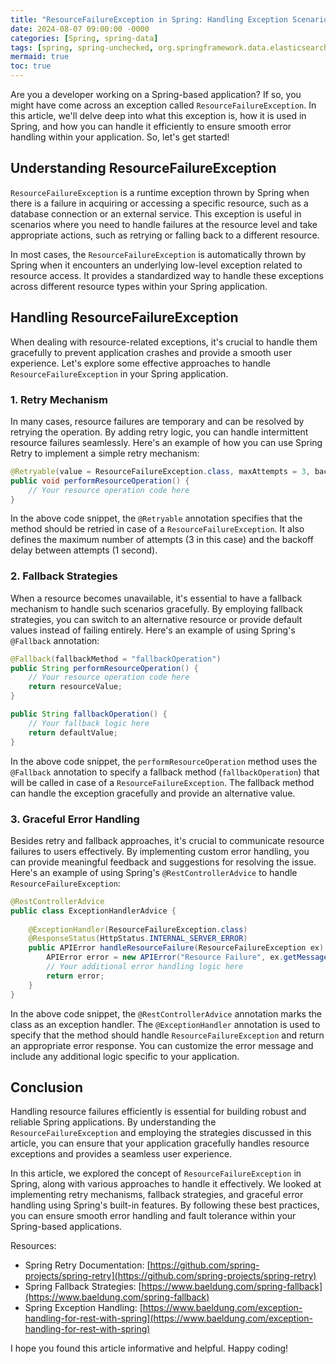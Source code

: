 ```yaml
---
title: "ResourceFailureException in Spring: Handling Exception Scenarios Efficiently"
date: 2024-08-07 09:00:00 -0000
categories: [Spring, spring-data]
tags: [spring, spring-unchecked, org.springframework.data.elasticsearch]
mermaid: true
toc: true
---
```



Are you a developer working on a Spring-based application? If so, you might have come across an exception called `ResourceFailureException`. In this article, we'll delve deep into what this exception is, how it is used in Spring, and how you can handle it efficiently to ensure smooth error handling within your application. So, let's get started!

## Understanding ResourceFailureException

`ResourceFailureException` is a runtime exception thrown by Spring when there is a failure in acquiring or accessing a specific resource, such as a database connection or an external service. This exception is useful in scenarios where you need to handle failures at the resource level and take appropriate actions, such as retrying or falling back to a different resource.

In most cases, the `ResourceFailureException` is automatically thrown by Spring when it encounters an underlying low-level exception related to resource access. It provides a standardized way to handle these exceptions across different resource types within your Spring application.

## Handling ResourceFailureException

When dealing with resource-related exceptions, it's crucial to handle them gracefully to prevent application crashes and provide a smooth user experience. Let's explore some effective approaches to handle `ResourceFailureException` in your Spring application.

### 1. Retry Mechanism

In many cases, resource failures are temporary and can be resolved by retrying the operation. By adding retry logic, you can handle intermittent resource failures seamlessly. Here's an example of how you can use Spring Retry to implement a simple retry mechanism:

```java
@Retryable(value = ResourceFailureException.class, maxAttempts = 3, backoff = @Backoff(delay = 1000))
public void performResourceOperation() {
    // Your resource operation code here
}
```

In the above code snippet, the `@Retryable` annotation specifies that the method should be retried in case of a `ResourceFailureException`. It also defines the maximum number of attempts (3 in this case) and the backoff delay between attempts (1 second).

### 2. Fallback Strategies

When a resource becomes unavailable, it's essential to have a fallback mechanism to handle such scenarios gracefully. By employing fallback strategies, you can switch to an alternative resource or provide default values instead of failing entirely. Here's an example of using Spring's `@Fallback` annotation:

```java
@Fallback(fallbackMethod = "fallbackOperation")
public String performResourceOperation() {
    // Your resource operation code here
    return resourceValue;
}

public String fallbackOperation() {
    // Your fallback logic here
    return defaultValue;
}
```

In the above code snippet, the `performResourceOperation` method uses the `@Fallback` annotation to specify a fallback method (`fallbackOperation`) that will be called in case of a `ResourceFailureException`. The fallback method can handle the exception gracefully and provide an alternative value.

### 3. Graceful Error Handling

Besides retry and fallback approaches, it's crucial to communicate resource failures to users effectively. By implementing custom error handling, you can provide meaningful feedback and suggestions for resolving the issue. Here's an example of using Spring's `@RestControllerAdvice` to handle `ResourceFailureException`:

```java
@RestControllerAdvice
public class ExceptionHandlerAdvice {
    
    @ExceptionHandler(ResourceFailureException.class)
    @ResponseStatus(HttpStatus.INTERNAL_SERVER_ERROR)
    public APIError handleResourceFailure(ResourceFailureException ex) {
        APIError error = new APIError("Resource Failure", ex.getMessage());
        // Your additional error handling logic here
        return error;
    }
}
```

In the above code snippet, the `@RestControllerAdvice` annotation marks the class as an exception handler. The `@ExceptionHandler` annotation is used to specify that the method should handle `ResourceFailureException` and return an appropriate error response. You can customize the error message and include any additional logic specific to your application.

## Conclusion

Handling resource failures efficiently is essential for building robust and reliable Spring applications. By understanding the `ResourceFailureException` and employing the strategies discussed in this article, you can ensure that your application gracefully handles resource exceptions and provides a seamless user experience.

In this article, we explored the concept of `ResourceFailureException` in Spring, along with various approaches to handle it effectively. We looked at implementing retry mechanisms, fallback strategies, and graceful error handling using Spring's built-in features. By following these best practices, you can ensure smooth error handling and fault tolerance within your Spring-based applications.

Resources:
- Spring Retry Documentation: [https://github.com/spring-projects/spring-retry](https://github.com/spring-projects/spring-retry)
- Spring Fallback Strategies: [https://www.baeldung.com/spring-fallback](https://www.baeldung.com/spring-fallback)
- Spring Exception Handling: [https://www.baeldung.com/exception-handling-for-rest-with-spring](https://www.baeldung.com/exception-handling-for-rest-with-spring)

I hope you found this article informative and helpful. Happy coding!